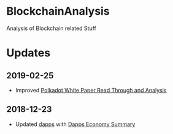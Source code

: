 
# BlockchainAnalysis
Analysis of Blockchain related Stuff


# Updates 

## 2019-02-25 

- Improved [Polkadot White Paper Read Through and Analysis](https://github.com/NicolaBernini/BlockchainAnalysis/issues/1)

## 2018-12-23 

- Updated [dapps](dapps/) with [Dapps Economy Summary](dapps/Dapps%20Economy%202018-12-23.pdf)
